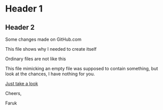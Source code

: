 # Header 1 

## Header 2

Some changes made on GitHub.com


This file shows why I needed to create itself 

Ordinary files are not like this

This file mimicking an empty file was supposed to contain something, but look at the chances, I have nothing for you. 

[Just take a look](https://scholar.google.com.tr/citations?user=EslUU6UAAAAJ&hl=tr&oi=ao)

Cheers,

Faruk
